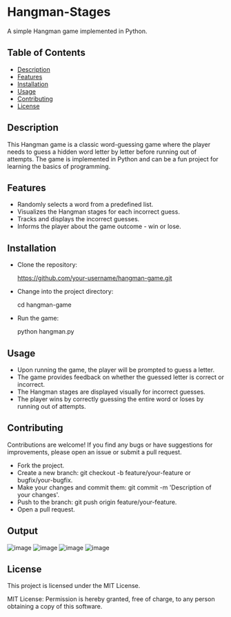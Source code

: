 # Hangman-Stages

A simple Hangman game implemented in Python.

## Table of Contents

- [Description](#description)
- [Features](#features)
- [Installation](#installation)
- [Usage](#usage)
- [Contributing](#contributing)
- [License](#license)

## Description

This Hangman game is a classic word-guessing game where the player needs to guess a hidden word letter by letter before running out of attempts. The game is implemented in Python and can be a fun project for learning the basics of programming.

## Features

- Randomly selects a word from a predefined list.
- Visualizes the Hangman stages for each incorrect guess.
- Tracks and displays the incorrect guesses.
- Informs the player about the game outcome - win or lose.

## Installation

- Clone the repository:

   https://github.com/your-username/hangman-game.git

- Change into the project directory:

   cd hangman-game
   
- Run the game:

   python hangman.py
   
## Usage

- Upon running the game, the player will be prompted to guess a letter.
- The game provides feedback on whether the guessed letter is correct or incorrect.
- The Hangman stages are displayed visually for incorrect guesses.
- The player wins by correctly guessing the entire word or loses by running out of attempts.

## Contributing

Contributions are welcome! If you find any bugs or have suggestions for improvements, please open an issue or submit a pull request.

- Fork the project.
- Create a new branch:
   git checkout -b feature/your-feature or bugfix/your-bugfix.
- Make your changes and commit them:
   git commit -m 'Description of your changes'.
- Push to the branch:
   git push origin feature/your-feature.
- Open a pull request.

## Output

![image](https://github.com/Janashree2004/Hangman-Stages/assets/142415775/6d51e781-f078-45c6-a891-62c9344121e4)
![image](https://github.com/Janashree2004/Hangman-Stages/assets/142415775/ec7feb5c-dd78-467c-933f-f93b8c3259b2)
![image](https://github.com/Janashree2004/Hangman-Stages/assets/142415775/17a8594e-4cf7-469d-9eff-7e8998b34fa7)
![image](https://github.com/Janashree2004/Hangman-Stages/assets/142415775/41d43628-d0d9-454b-a698-13132440be92)

## License

This project is licensed under the MIT License.

MIT License: Permission is hereby granted, free of charge, to any person obtaining a copy of this software.




